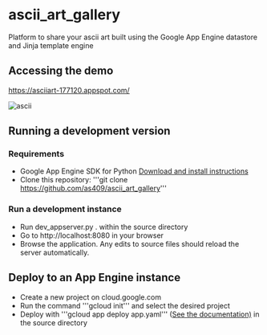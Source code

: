 # ascii_art_gallery
Platform to share your ascii art built using  the Google App Engine datastore and Jinja template engine

## Accessing the demo<br /> 
https://asciiart-177120.appspot.com/

![ascii](https://user-images.githubusercontent.com/17767383/29434455-af7d9cf2-8368-11e7-945c-edbc5439d2fe.png)

## Running a development version

### Requirements

- Google App Engine SDK for Python <a href="https://cloud.google.com/appengine/downloads#Google_App_Engine_SDK_for_Python">Download and install instructions</a>
- Clone this repository: '''git clone https://github.com/as409/ascii_art_gallery'''

### Run a development instance

- Run dev_appserver.py . within the source directory
- Go to http://localhost:8080 in your browser
- Browse the application. Any edits to source files should reload the server automatically.

## Deploy to an App Engine instance

- Create a new project on cloud.google.com
- Run the command '''gcloud init''' and select the desired project
- Deploy with '''gcloud app deploy app.yaml''' (<a href="https://cloud.google.com/sdk/gcloud/reference/app/deploy">See the documentation)</a> in the source directory

